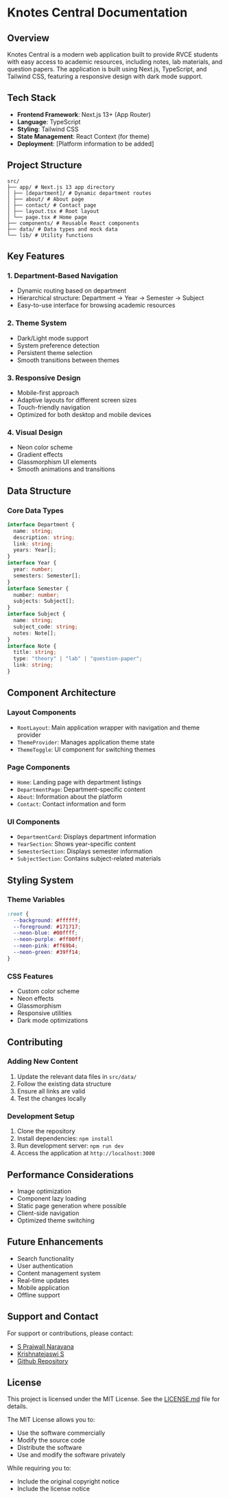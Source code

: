 # Knotes Central Documentation

## Overview

Knotes Central is a modern web application built to provide RVCE students with easy access to academic resources, including notes, lab materials, and question papers. The application is built using Next.js, TypeScript, and Tailwind CSS, featuring a responsive design with dark mode support.

## Tech Stack

- **Frontend Framework**: Next.js 13+ (App Router)
- **Language**: TypeScript
- **Styling**: Tailwind CSS
- **State Management**: React Context (for theme)
- **Deployment**: [Platform information to be added]

## Project Structure

```
src/
├── app/ # Next.js 13 app directory
│ ├── [department]/ # Dynamic department routes
│ ├── about/ # About page
│ ├── contact/ # Contact page
│ ├── layout.tsx # Root layout
│ └── page.tsx # Home page
├── components/ # Reusable React components
├── data/ # Data types and mock data
└── lib/ # Utility functions
```

## Key Features

### 1. Department-Based Navigation

- Dynamic routing based on department
- Hierarchical structure: Department → Year → Semester → Subject
- Easy-to-use interface for browsing academic resources

### 2. Theme System

- Dark/Light mode support
- System preference detection
- Persistent theme selection
- Smooth transitions between themes

### 3. Responsive Design

- Mobile-first approach
- Adaptive layouts for different screen sizes
- Touch-friendly navigation
- Optimized for both desktop and mobile devices

### 4. Visual Design

- Neon color scheme
- Gradient effects
- Glassmorphism UI elements
- Smooth animations and transitions

## Data Structure

### Core Data Types

```typescript
interface Department {
  name: string;
  description: string;
  link: string;
  years: Year[];
}
interface Year {
  year: number;
  semesters: Semester[];
}
interface Semester {
  number: number;
  subjects: Subject[];
}
interface Subject {
  name: string;
  subject_code: string;
  notes: Note[];
}
interface Note {
  title: string;
  type: "theory" | "lab" | "question-paper";
  link: string;
}
```

## Component Architecture

### Layout Components

- `RootLayout`: Main application wrapper with navigation and theme provider
- `ThemeProvider`: Manages application theme state
- `ThemeToggle`: UI component for switching themes

### Page Components

- `Home`: Landing page with department listings
- `DepartmentPage`: Department-specific content
- `About`: Information about the platform
- `Contact`: Contact information and form

### UI Components

- `DepartmentCard`: Displays department information
- `YearSection`: Shows year-specific content
- `SemesterSection`: Displays semester information
- `SubjectSection`: Contains subject-related materials

## Styling System

### Theme Variables

```css
:root {
  --background: #ffffff;
  --foreground: #171717;
  --neon-blue: #00ffff;
  --neon-purple: #ff00ff;
  --neon-pink: #ff69b4;
  --neon-green: #39ff14;
}
```

### CSS Features

- Custom color scheme
- Neon effects
- Glassmorphism
- Responsive utilities
- Dark mode optimizations

## Contributing

### Adding New Content

1. Update the relevant data files in `src/data/`
2. Follow the existing data structure
3. Ensure all links are valid
4. Test the changes locally

### Development Setup

1. Clone the repository
2. Install dependencies: `npm install`
3. Run development server: `npm run dev`
4. Access the application at `http://localhost:3000`

## Performance Considerations

- Image optimization
- Component lazy loading
- Static page generation where possible
- Client-side navigation
- Optimized theme switching

## Future Enhancements

- Search functionality
- User authentication
- Content management system
- Real-time updates
- Mobile application
- Offline support

## Support and Contact

For support or contributions, please contact:

- [S Prajwall Narayana](https://github.com/developer1010x)
- [Krishnatejaswi S](https://github.com/KTS-o7)
- [Github Repository](https://github.com/KTS-o7/knotes-central-ui)

## License

This project is licensed under the MIT License. See the [LICENSE.md](../LICENSE.md) file for details.

The MIT License allows you to:

- Use the software commercially
- Modify the source code
- Distribute the software
- Use and modify the software privately

While requiring you to:

- Include the original copyright notice
- Include the license notice
